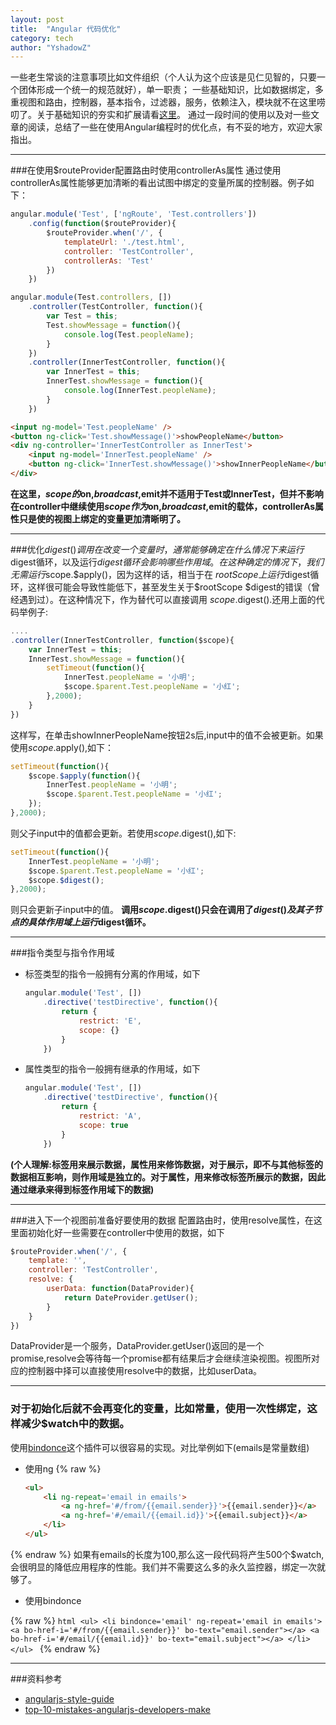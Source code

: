 ```yaml
---
layout: post
title:  "Angular 代码优化"
category: tech
author: "YshadowZ"
---
```

一些老生常谈的注意事项比如文件组织（个人认为这个应该是见仁见智的，只要一个团体形成一个统一的规范就好），单一职责；
一些基础知识，比如数据绑定，多重视图和路由，控制器，基本指令，过滤器，服务，依赖注入，模块就不在这里唠叨了。关于基础知识的夯实和扩展请看[这里](http://www.ng-newsletter.com/advent2013/#!/)。
通过一段时间的使用以及对一些文章的阅读，总结了一些在使用Angular编程时的优化点，有不妥的地方，欢迎大家指出。

***

###在使用$routeProvider配置路由时使用controllerAs属性
通过使用controllerAs属性能够更加清晰的看出试图中绑定的变量所属的控制器。例子如下：

```javascript
angular.module('Test', ['ngRoute', 'Test.controllers'])
    .config(function($routeProvider){
        $routeProvider.when('/', {
            templateUrl: './test.html',
            controller: 'TestController',
            controllerAs: 'Test'
        })
    })
```

```javascript
angular.module(Test.controllers, [])
    .controller(TestController, function(){
        var Test = this;
        Test.showMessage = function(){
            console.log(Test.peopleName);
        }
    })
    .controller(InnerTestController, function(){
        var InnerTest = this;
        InnerTest.showMessage = function(){
            console.log(InnerTest.peopleName);
        }
    })
```

```html
<input ng-model='Test.peopleName' />
<button ng-click='Test.showMessage()'>showPeopleName</button>
<div ng-controller='InnerTestController as InnerTest'>
    <input ng-model='InnerTest.peopleName' />
    <button ng-click='InnerTest.showMessage()'>showInnerPeopleName</button>
</div>
```  

**在这里，$scope的$on,$broadcast,$emit并不适用于Test或InnerTest，但并不影响在controller中继续使用$scope作为$on,$broadcast,$emit的载体，controllerAs属性只是使的视图上绑定的变量更加清晰明了。**

***

###优化$digest()调用
在改变一个变量时，通常能够确定在什么情况下来运行$digest循环，以及运行$digest循环会影响哪些作用域。在这种确定的情况下，我们无需运行$scope.$apply()，因为这样的话，相当于在
$rootScope上运行$digest循环，这样很可能会导致性能低下，甚至发生关于$rootScope $digest的错误（曾经遇到过）。在这种情况下，作为替代可以直接调用
$scope.$digest().还用上面的代码举例子:

```javascript
....
.controller(InnerTestController, function($scope){
    var InnerTest = this;
    InnerTest.showMessage = function(){
        setTimeout(function(){
            InnerTest.peopleName = '小明';
            $scope.$parent.Test.peopleName = '小红';
        },2000);
    }
})
```

这样写，在单击showInnerPeopleName按钮2s后,input中的值不会被更新。如果使用$scope.$apply(),如下：

```javascript
setTimeout(function(){
    $scope.$apply(function(){
        InnerTest.peopleName = '小明';
        $scope.$parent.Test.peopleName = '小红';
    });
},2000);
```

则父子input中的值都会更新。若使用$scope.$digest(),如下:

```javascript
setTimeout(function(){
    InnerTest.peopleName = '小明';
    $scope.$parent.Test.peopleName = '小红';
    $scope.$digest();
},2000);
```

则只会更新子input中的值。
**调用$scope.$digest()只会在调用了$digest()及其子节点的具体作用域上运行$digest循环。**

***

###指令类型与指令作用域

- 标签类型的指令一般拥有分离的作用域，如下

    ```javascript
    angular.module('Test', [])
        .directive('testDirective', function(){
            return {
                restrict: 'E',
                scope: {}
            }
        })
    ```

- 属性类型的指令一般拥有继承的作用域，如下

    ```javascript
    angular.module('Test', [])
        .directive('testDirective', function(){
            return {
                restrict: 'A',
                scope: true
            }
        })
    ```

**(个人理解:标签用来展示数据，属性用来修饰数据，对于展示，即不与其他标签的数据相互影响，则作用域是独立的。对于属性，用来修改标签所展示的数据，因此通过继承来得到标签作用域下的数据)**

***

###进入下一个视图前准备好要使用的数据
配置路由时，使用resolve属性，在这里面初始化好一些需要在controller中使用的数据，如下

```javascript
$routeProvider.when('/', {
    template: '',
    controller: 'TestController',
    resolve: {
        userData: function(DataProvider){
            return DateProvider.getUser();
        }
    }
})
```

DataProvider是一个服务，DataProvider.getUser()返回的是一个promise,resolve会等待每一个promise都有结果后才会继续渲染视图。视图所对应的控制器中择可以直接使用resolve中的数据，比如userData。

***

### 对于初始化后就不会再变化的变量，比如常量，使用一次性绑定，这样减少$watch中的数据。
使用[bindonce](https://github.com/pasvaz/bindonce)这个插件可以很容易的实现。对比举例如下(emails是常量数组)

- 使用ng
{% raw %}
    ```html
    <ul>
        <li ng-repeat='email in emails'>
            <a ng-href='#/from/{{email.sender}}'>{{email.sender}}</a>
            <a ng-href='#/email/{{email.id}}'>{{email.subject}}</a>
        </li>
    </ul>
    ```
{% endraw %}
如果有emails的长度为100,那么这一段代码将产生500个$watch,会很明显的降低应用程序的性能。我们并不需要这么多的永久监控器，绑定一次就够了。

- 使用bindonce

{% raw %}
    ```html
    <ul>
         <li bindonce='email' ng-repeat='email in emails'>
             <a bo-href-i='#/from/{{email.sender}}' bo-text="email.sender"></a>
             <a bo-href-i='#/email/{{email.id}}' bo-text="email.subject"></a>
         </li>
     </ul>
    ```
{% endraw %}

***

###资料参考

- [angularjs-style-guide](https://github.com/gocardless/angularjs-style-guide#parts-of-angular)
- [top-10-mistakes-angularjs-developers-make](http://www.airpair.com/angularjs/posts/top-10-mistakes-angularjs-developers-make)
